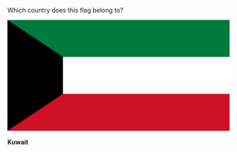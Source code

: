 Which country does this flag belong to?

![Flag of Kuwait](images/Flag_of_Kuwait.svg)
<!--question-->
**Kuwait**